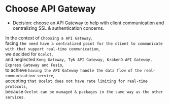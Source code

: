 # Choose API Gateway

* Decision: choose an API Gateway to help with client communication and centralizing SSL & authentication concerns.

In the context of `Choosing a API Gateway`, <br>
facing `the need have a centralized point for the client to communicate with that support real-time communication`, <br>
we decided for `Ocelot`, <br>
and neglected `Kong Gateway, Tyk API Gateway, KrakenD API Gateway, Express Gateway and Fusio`, <br>
to achieve `having the API Gateway handle the data flow of the real-communication service`, <br>
accepting `that Ocelot does not have rate limiting for real-time protocols`, <br>
because `Ocelot can be managed & packages in the same way as the other services`. <br>